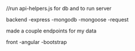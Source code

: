 //run api-helpers.js for db and to run server


backend
-express
-mongodb
-mongoose
-request

made a couple endpoints for my data

front
-angular
-bootstrap
